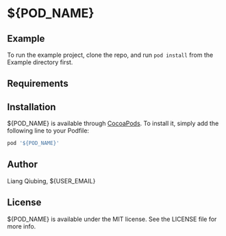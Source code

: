 # ${POD_NAME}


## Example

To run the example project, clone the repo, and run `pod install` from the Example directory first.

## Requirements

## Installation

${POD_NAME} is available through [CocoaPods](https://cocoapods.org). To install
it, simply add the following line to your Podfile:

```ruby
pod '${POD_NAME}'
```

## Author

Liang Qiubing, ${USER_EMAIL}

## License

${POD_NAME} is available under the MIT license. See the LICENSE file for more info.
